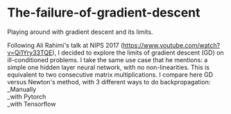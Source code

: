 # The-failure-of-gradient-descent
Playing around with gradient descent and its limits.

Following Ali Rahimi's talk at NIPS 2017 (https://www.youtube.com/watch?v=Qi1Yry33TQE), I decided to explore the limits of gradient descent (GD) on ill-conditioned problems.
I take the same use case that he mentions: a simple one hidden layer neural network, with no non-linearities. This is equivalent to two consecutive matrix multiplications.
I compare here GD versus Newton's method, with 3 different ways to do backpropagation:\
_Manually\
_with Pytorch\
_with Tensorflow
